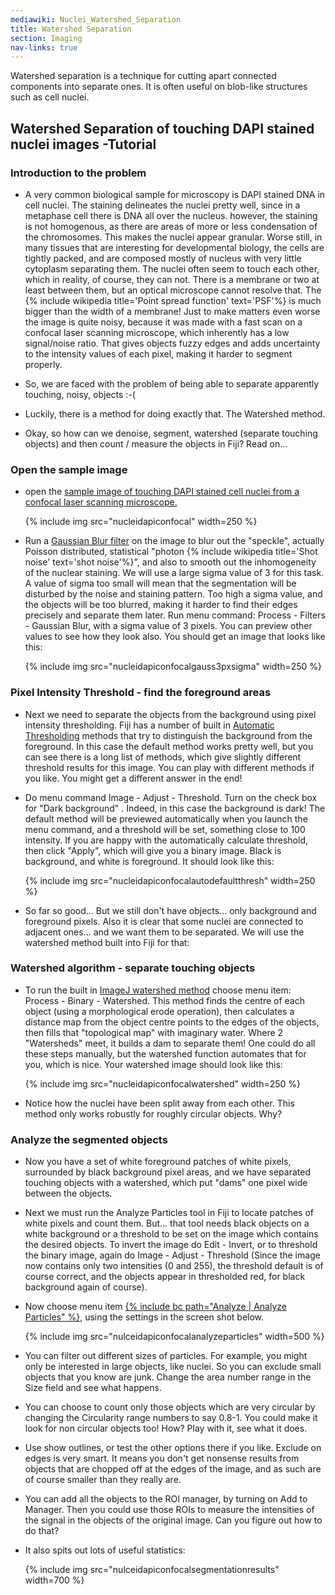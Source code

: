 ```yaml
---
mediawiki: Nuclei_Watershed_Separation
title: Watershed Separation
section: Imaging
nav-links: true
---
```


Watershed separation is a technique for cutting apart connected components into
separate ones. It is often useful on blob-like structures such as cell nuclei.

## Watershed Separation of touching DAPI stained nuclei images -Tutorial

### Introduction to the problem

-   A very common biological sample for microscopy is DAPI stained DNA in cell nuclei. The staining delineates the nuclei pretty well, since in a metaphase cell there is DNA all over the nucleus. however, the staining is not homogenous, as there are areas of more or less condensation of the chromosomes. This makes the nuclei appear granular. Worse still, in many tissues that are interesting for developmental biology, the cells are tightly packed, and are composed mostly of nucleus with very little cytoplasm separating them. The nuclei often seem to touch each other, which in reality, of course, they can not. There is a membrane or two at least between them, but an optical microscope cannot resolve that. The {% include wikipedia title='Point spread function' text='PSF'%} is much bigger than the width of a membrane! Just to make matters even worse the image is quite noisy, because it was made with a fast scan on a confocal laser scanning microscope, which inherently has a low signal/noise ratio. That gives objects fuzzy edges and adds uncertainty to the intensity values of each pixel, making it harder to segment properly.

<!-- -->

-   So, we are faced with the problem of being able to separate apparently touching, noisy, objects :-(

<!-- -->

-   Luckily, there is a method for doing exactly that. The Watershed method.

<!-- -->

-   Okay, so how can we denoise, segment, watershed (separate touching objects) and then count / measure the objects in Fiji? Read on...

### Open the sample image

-   open the [sample image of touching DAPI stained cell nuclei from a confocal laser scanning microscope.](/media/nucleidapiconfocal.png)

    {% include img src="nucleidapiconfocal" width=250 %}

-   Run a [Gaussian Blur filter](http://imagejdocu.list.lu/doku.php?id=gui:process:filters) on the image to blur out the "speckle", actually Poisson distributed, statistical "photon {% include wikipedia title='Shot noise' text='shot noise'%}", and also to smooth out the inhomogeneity of the nuclear staining. We will use a large sigma value of 3 for this task. A value of sigma too small will mean that the segmentation will be disturbed by the noise and staining pattern. Too high a sigma value, and the objects will be too blurred, making it harder to find their edges precisely and separate them later. Run menu command: Process - Filters - Gaussian Blur, with a sigma value of 3 pixels. You can preview other values to see how they look also. You should get an image that looks like this:

    {% include img src="nucleidapiconfocalgauss3pxsigma" width=250 %}

### Pixel Intensity Threshold - find the foreground areas

-   Next we need to separate the objects from the background using pixel intensity thresholding. Fiji has a number of built in [Automatic Thresholding](/plugins/auto-threshold) methods that try to distinguish the background from the foreground. In this case the default method works pretty well, but you can see there is a long list of methods, which give slightly different threshold results for this image. You can play with different methods if you like. You might get a different answer in the end!

<!-- -->

-   Do menu command Image - Adjust - Threshold. Turn on the check box for "Dark background" . Indeed, in this case the background is dark! The default method will be previewed automatically when you launch the menu command, and a threshold will be set, something close to 100 intensity. If you are happy with the automatically calculate threshold, then click "Apply", which will give you a binary image. Black is background, and white is foreground. It should look like this:

    {% include img src="nucleidapiconfocalautodefaultthresh" width=250 %}

-   So far so good... But we still don't have objects... only background and foreground pixels. Also it is clear that some nuclei are connected to adjacent ones... and we want them to be separated. We will use the watershed method built into Fiji for that:

### Watershed algorithm - separate touching objects

-   To run the built in [ImageJ watershed method](https://imagej.nih.gov/ij/docs/menus/process.html#watershed) choose menu item: Process - Binary - Watershed. This method finds the centre of each object (using a morphological erode operation), then calculates a distance map from the object centre points to the edges of the objects, then fills that "topological map" with imaginary water. Where 2 "Watersheds" meet, it builds a dam to separate them! One could do all these steps manually, but the watershed function automates that for you, which is nice. Your watershed image should look like this:

    {% include img src="nucleidapiconfocalwatershed" width=250 %}

-   Notice how the nuclei have been split away from each other. This method only works robustly for roughly circular objects. Why?

### Analyze the segmented objects

-   Now you have a set of white foreground patches of white pixels, surrounded by black background pixel areas, and we have separated touching objects with a watershed, which put "dams" one pixel wide between the objects.

-   Next we must run the Analyze Particles tool in Fiji to locate patches of white pixels and count them. But... that tool needs black objects on a white background or a threshold to be set on the image which contains the desired objects. To invert the image do Edit - Invert, or to threshold the binary image, again do Image - Adjust - Threshold (Since the image now contains only two intensities (0 and 255), the threshold default is of course correct, and the objects appear in thresholded red, for black background again of course).

-   Now choose menu item [{% include bc path="Analyze | Analyze Particles" %}](https://imagejdocu.list.lu/doku.php?id=gui:analyze:analyze_particles), using the settings in the screen shot below.

    {% include img src="nulceidapiconfocalanalyzeparticles" width=500 %}

-   You can filter out different sizes of particles. For example, you might only be interested in large objects, like nuclei. So you can exclude small objects that you know are junk. Change the area number range in the Size field and see what happens.

-   You can choose to count only those objects which are very circular by changing the Circularity range numbers to say 0.8-1. You could make it look for non circular objects too! How? Play with it, see what it does.

-   Use show outlines, or test the other options there if you like. Exclude on edges is very smart. It means you don't get nonsense results from objects that are chopped off at the edges of the image, and as such are of course smaller than they really are.

-   You can add all the objects to the ROI manager, by turning on Add to Manager. Then you could use those ROIs to measure the intensities of the signal in the objects of the original image. Can you figure out how to do that?

-   It also spits out lots of useful statistics:

    {% include img src="nulceidapiconfocalsegmentationresults" width=700 %}
